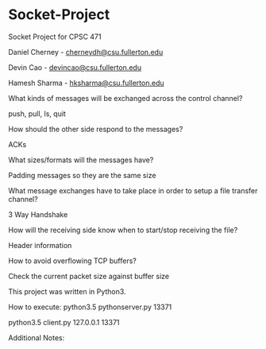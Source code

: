 # Socket-Project
Socket Project for CPSC 471

Daniel Cherney - cherneydh@csu.fullerton.edu

Devin  Cao     - devincao@csu.fullerton.edu

Hamesh Sharma  - hksharma@csu.fullerton.edu


What kinds of messages will be exchanged across the control channel?

push, pull, ls, quit

How should the other side respond to the messages?

ACKs

What sizes/formats will the messages have?

Padding messages so they are the same size

What message exchanges have to take place in order to setup a file transfer channel?

3 Way Handshake

How will the receiving side know when to start/stop receiving the file?

Header information

How to avoid overflowing TCP buffers?

Check the current packet size against buffer size

This project was written in Python3.

How to execute:
python3.5 pythonserver.py 13371

python3.5 client.py 127.0.0.1 13371

Additional Notes:

